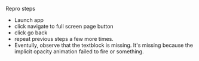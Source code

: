 Repro steps
- Launch app
- click navigate to full screen page button
- click go back
- repeat previous steps a few more times.
- Eventully, observe that the textblock is missing. It's missing because the implicit opacity animation failed to fire or something.
